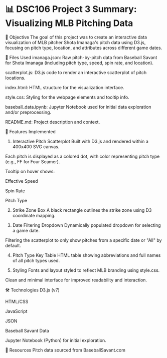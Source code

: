 # 📊 DSC106 Project 3 Summary: Visualizing MLB Pitching Data

🎯 Objective
The goal of this project was to create an interactive data visualization of MLB pitcher Shota Imanaga's pitch data using D3.js, focusing on pitch type, location, and attributes across different game dates.

📁 Files Used
imanaga.json: Raw pitch-by-pitch data from Baseball Savant for Shota Imanaga (including pitch type, speed, spin rate, and location).

scatterplot.js: D3.js code to render an interactive scatterplot of pitch locations.

index.html: HTML structure for the visualization interface.

style.css: Styling for the webpage elements and tooltip info.

baseball_data.ipynb: Jupyter Notebook used for initial data exploration and/or preprocessing.

README.md: Project description and context.

📌 Features Implemented
1. Interactive Pitch Scatterplot
Built with D3.js and rendered within a 400x400 SVG canvas.

Each pitch is displayed as a colored dot, with color representing pitch type (e.g., FF for Four Seamer).

Tooltip on hover shows:

Effective Speed

Spin Rate

Pitch Type

2. Strike Zone Box
A black rectangle outlines the strike zone using D3 coordinate mapping.

3. Date Filtering Dropdown
Dynamically populated dropdown for selecting a game date.

Filtering the scatterplot to only show pitches from a specific date or "All" by default.

4. Pitch Type Key Table
HTML table showing abbreviations and full names of all pitch types used.

5. Styling
Fonts and layout styled to reflect MLB branding using style.css.

Clean and minimal interface for improved readability and interaction.

🛠 Technologies
D3.js (v7)

HTML/CSS

JavaScript

JSON

Baseball Savant Data

Jupyter Notebook (Python) for initial exploration.

🔗 Resources
Pitch data sourced from BaseballSavant.com